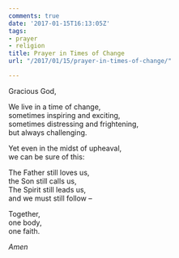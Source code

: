 ```yaml
---
comments: true
date: '2017-01-15T16:13:05Z'
tags:
- prayer
- religion
title: Prayer in Times of Change
url: "/2017/01/15/prayer-in-times-of-change/"

---
```

Gracious God,

We live in a time of change,  
sometimes inspiring and exciting,  
sometimes distressing and frightening,  
but always challenging.

Yet even in the midst of upheaval,  
we can be sure of this:

The Father still loves us,  
the Son still calls us,  
The Spirit still leads us,  
and we must still follow –  

Together,  
one body,  
one faith.

*Amen*
